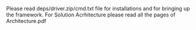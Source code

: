 Please read deps/driver.zip/cmd.txt file for installations and for bringing up the framework. For Solution Acrhitecture please read all the pages of Architecture.pdf
